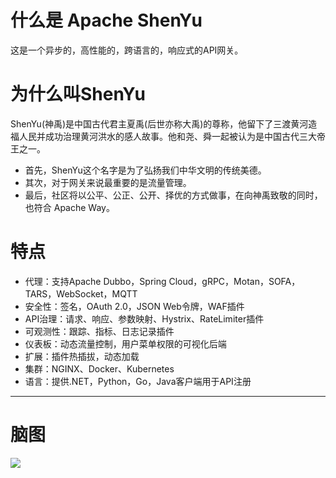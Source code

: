 # 什么是 Apache ShenYu

这是一个异步的，高性能的，跨语言的，响应式的API网关。


# 为什么叫ShenYu

 ShenYu(神禹)是中国古代君主夏禹(后世亦称大禹)的尊称，他留下了三渡黄河造福人民并成功治理黄河洪水的感人故事。他和尧、舜一起被认为是中国古代三大帝王之一。

* 首先，ShenYu这个名字是为了弘扬我们中华文明的传统美德。
* 其次，对于网关来说最重要的是流量管理。
* 最后，社区将以公平、公正、公开、择优的方式做事，在向神禹致敬的同时，也符合 Apache Way。

# 特点

* 代理：支持Apache Dubbo，Spring Cloud，gRPC，Motan，SOFA，TARS，WebSocket，MQTT
* 安全性：签名，OAuth 2.0，JSON Web令牌，WAF插件
* API治理：请求、响应、参数映射、Hystrix、RateLimiter插件
* 可观测性：跟踪、指标、日志记录插件
* 仪表板：动态流量控制，用户菜单权限的可视化后端
* 扩展：插件热插拔，动态加载
* 集群：NGINX、Docker、Kubernetes
* 语言：提供.NET，Python，Go，Java客户端用于API注册

---

# 脑图

![](https://shenyu.apache.org/img/shenyu/activite/shenyu-xmind.png)
